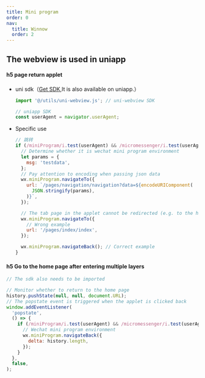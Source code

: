 ```yaml
---
title: Mini program
order: 0
nav:
  title: Winnow
  order: 2
---
```


## The webview is used in uniapp

#### h5 page return applet

- uni sdk（[Get SDK](https://github.com/KinXpeng/cins-docs/tree/main/utils),It is also available on uniapp.）

  ```js
  import '@/utils/uni-webview.js'; // uni-webview SDK

  // uniapp SDK
  const userAgent = navigator.userAgent;
  ```

- Specific use

  ```js
  // 跳转
  if (/miniProgram/i.test(userAgent) && /micromessenger/i.test(userAgent)) {
    // Determine whether it is wechat mini program environment
    let params = {
      msg: 'testdata',
    };
    // Pay attention to encoding when passing json data
    wx.miniProgram.navigateTo({
      url: `/pages/navigation/navigation?data=${encodeURIComponent(
        JSON.stringify(params),
      )}`,
    });

    // The tab page in the applet cannot be redirected (e.g. to the home page).
    wx.miniProgram.navigateTo({
      // Wrong example
      url: '/pages/index/index',
    });

    wx.miniProgram.navigateBack(); // Correct example
  }
  ```

#### h5 Go to the home page after entering multiple layers

```js
// The sdk also needs to be imported

// Monitor whether to return to the home page
history.pushState(null, null, document.URL);
// The popstate event is triggered when the applet is clicked back
window.addEventListener(
  'popstate',
  () => {
    if (/miniProgram/i.test(userAgent) && /micromessenger/i.test(userAgent)) {
      // Wechat mini program environment
      wx.miniProgram.navigateBack({
        delta: history.length,
      });
    }
  },
  false,
);
```

